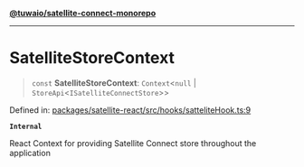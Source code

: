 [**@tuwaio/satellite-connect-monorepo**](../../../README.md)

***

# SatelliteStoreContext

> `const` **SatelliteStoreContext**: `Context`\<`null` \| `StoreApi`\<`ISatelliteConnectStore`\>\>

Defined in: [packages/satellite-react/src/hooks/satteliteHook.ts:9](https://github.com/TuwaIO/satellite-connect/blob/8360ff0360276ab1441103db09b4fae110570e1d/packages/satellite-react/src/hooks/satteliteHook.ts#L9)

**`Internal`**

React Context for providing Satellite Connect store throughout the application
